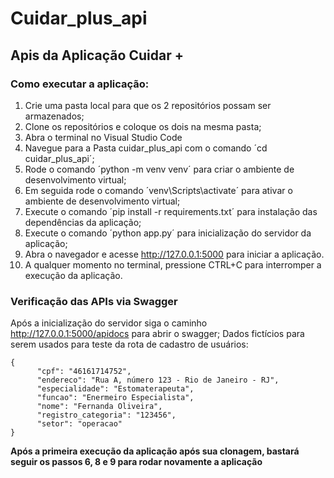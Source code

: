 # Cuidar_plus_api
## Apis da Aplicação Cuidar +

### Como executar a aplicação:
1. Crie uma pasta local para que os 2 repositórios possam ser armazenados;
2. Clone os repositórios e coloque os dois na mesma pasta;
3. Abra o terminal no Visual Studio Code
4. Navegue para a Pasta cuidar_plus_api com o comando ´cd cuidar_plus_api´;
5. Rode o comando ´python -m venv venv´ para criar o ambiente de desenvolvimento virtual;
6. Em seguida rode o comando ´venv\Scripts\activate´ para ativar o ambiente de desenvolvimento virtual;
7. Execute o comando ´pip install -r requirements.txt´ para instalação das dependências da aplicação;
8. Execute o comando ´python app.py´ para inicialização do servidor da aplicação;
9. Abra o navegador e acesse http://127.0.0.1:5000 para iniciar a aplicação.
10. A qualquer momento no terminal, pressione CTRL+C para interromper a execução da aplicação.

### Verificação das APIs via Swagger
Após a inicialização do servidor siga o caminho http://127.0.0.1:5000/apidocs para abrir o swagger;
Dados fictícios para serem usados para teste da rota de cadastro de usuários:
```
{ 
      "cpf": "46161714752",
      "endereco": "Rua A, número 123 - Rio de Janeiro - RJ",
      "especialidade": "Estomaterapeuta",
      "funcao": "Enermeiro Especialista",
      "nome": "Fernanda Oliveira",
      "registro_categoria": "123456",
      "setor": "operacao"
}
```

**Após a primeira execução da aplicação após sua clonagem, bastará seguir os passos 6, 8 e 9 para rodar novamente a aplicação**
